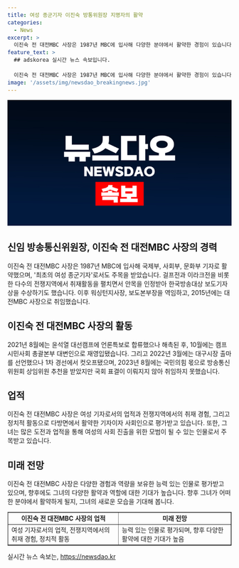 ```yaml
---
title: 여성 종군기자 이진숙 방통위원장 지명자의 활약
categories:
  - News
excerpt: >
  이진숙 전 대전MBC 사장은 1987년 MBC에 입사해 다양한 분야에서 활약한 경험이 있습니다. 그녀는 걸프전과 이라크전에서 종군기자로 활약하며 수상 경력도 가지고 있습니다. 그녀는 윤석열 대선캠프와 시민사회 총괄본부에서도 활약한 바 있으며, 국민의힘 몫으로 방송통신위원회 상임위원 추천을 받았으나 취임하지 못했습니다.
feature_text: >
  ## adskorea 실시간 뉴스 속보입니다.

  이진숙 전 대전MBC 사장은 1987년 MBC에 입사해 다양한 분야에서 활약한 경험이 있습니다. 그녀는 걸프전과 이라크전에서 종군기자로 활약하며 수상 경력도 가지고 있습니다. 그녀는 윤석열 대선캠프와 시민사회 총괄본부에서도 활약한 바 있으며, 국민의힘 몫으로 방송통신위원회 상임위원 추천을 받았으나 취임하지 못했습니다.
image: '/assets/img/newsdao_breakingnews.jpg'
---
```


<p><img src="/assets/img/newsdao_breakingnews.jpg" alt="adskorea 속보" /></p>

<h2 data-ke-size="size26">신임 방송통신위원장, 이진숙 전 대전MBC 사장의 경력</h2>

<p data-ke-size="size16">이진숙 전 대전MBC 사장은 1987년 MBC에 입사해 국제부, 사회부, 문화부 기자로 활약했으며, '최초의 여성 종군기자'로서도 주목을 받았습니다. 걸프전과 이라크전을 비롯한 다수의 전쟁지역에서 취재활동을 펼치면서 안목을 인정받아 한국방송대상 보도기자상을 수상하기도 했습니다. 이후 워싱턴지사장, 보도본부장을 역임하고, 2015년에는 대전MBC 사장으로 취임했습니다.</p>

<h2 data-ke-size="size26">이진숙 전 대전MBC 사장의 활동</h2>

<p data-ke-size="size16">2021년 8월에는 윤석열 대선캠프에 언론특보로 합류했으나 해촉된 후, 10월에는 캠프 시민사회 총괄본부 대변인으로 재영입됐습니다. 그리고 2022년 3월에는 대구시장 출마를 선언했으나 1차 경선에서 컷오프됐으며, 2023년 8월에는 국민의힘 몫으로 방송통신위원회 상임위원 추천을 받았지만 국회 표결이 이뤄지지 않아 취임하지 못했습니다.</p>

<h2 data-ke-size="size26">업적</h2>

<p data-ke-size="size16">이진숙 전 대전MBC 사장은 여성 기자로서의 업적과 전쟁지역에서의 취재 경험, 그리고 정치적 활동으로 다방면에서 활약한 기자이자 사회인으로 평가받고 있습니다. 또한, 그녀는 많은 도전과 업적을 통해 여성의 사회 진출을 위한 모범이 될 수 있는 인물로서 주목받고 있습니다.</p>

<h2 data-ke-size="size26">미래 전망</h2>

<p data-ke-size="size16">이진숙 전 대전MBC 사장은 다양한 경험과 역량을 보유한 능력 있는 인물로 평가받고 있으며, 향후에도 그녀의 다양한 활약과 역할에 대한 기대가 높습니다. 향후 그녀가 어떠한 분야에서 활약하게 될지, 그녀의 새로운 모습을 기대해 봅니다.</p>

<table style="width: 100%;" border="1">
<tbody>
<tr>
<td style="text-align: center; height: 17px;"><b>이진숙 전 대전MBC 사장의 업적</b></td>
<td style="text-align: center; height: 17px;"><b>미래 전망</b></td>
</tr>
<tr>
<td style="text-align: left;">여성 기자로서의 업적, 전쟁지역에서의 취재 경험, 정치적 활동</td>
<td style="text-align: left;">능력 있는 인물로 평가되며, 향후 다양한 활약에 대한 기대가 높음</td>
</tr>
</tbody>
</table>
실시간 뉴스 속보는, <a href="https://newsdao.kr" rel="dofollow">https://newsdao.kr</a>


